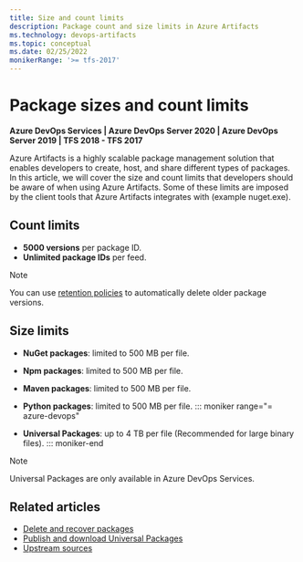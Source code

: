 ```yaml
---
title: Size and count limits
description: Package count and size limits in Azure Artifacts 
ms.technology: devops-artifacts
ms.topic: conceptual
ms.date: 02/25/2022
monikerRange: '>= tfs-2017'
---
```


# Package sizes and count limits

**Azure DevOps Services | Azure DevOps Server 2020 | Azure DevOps Server 2019 | TFS 2018 - TFS 2017**

Azure Artifacts is a highly scalable package management solution that enables developers to create, host, and share different types of packages. In this article, we will cover the size and count limits that developers should be aware of when using Azure Artifacts. Some of these limits are imposed by the client tools that Azure Artifacts integrates with (example nuget.exe).

## Count limits

- **5000 versions** per package ID.
- **Unlimited package IDs** per feed.

> [!NOTE]
> You can use [retention policies](../how-to/delete-and-recover-packages.md#delete-packages-automatically-with-retention-policies) to automatically delete older package versions.

## Size limits

- **NuGet packages**: limited to 500 MB per file.

- **Npm packages**: limited to 500 MB per file.

- **Maven packages**: limited to 500 MB per file.

- **Python packages**: limited to 500 MB per file.
::: moniker range="= azure-devops" 
- **Universal Packages**: up to 4 TB per file (Recommended for large binary files).
::: moniker-end

> [!NOTE]
> Universal Packages are only available in Azure DevOps Services.

## Related articles

- [Delete and recover packages](../how-to/delete-and-recover-packages.md)
- [Publish and download Universal Packages](../quickstarts/universal-packages.md)
- [Upstream sources](../tutorials/protect-oss-packages-with-upstream-sources.md)
